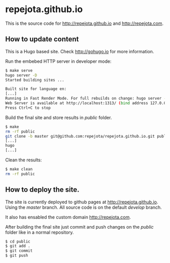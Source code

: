# repejota.github.io

This is the source code for http://repejota.github.io and http://repejota.com.

## How to update content

This is a Hugo based site. Check http://gohugo.io for more information.

Run the embebed HTTP server in developer mode:


```bash
$ make serve
hugo server -D
Started building sites ...

Built site for language en:
[...]
Running in Fast Render Mode. For full rebuilds on change: hugo server --disableFastRender
Web Server is available at http://localhost:1313/ (bind address 127.0.0.1)
Press Ctrl+C to stop
```

Build the final site and store results in *public* folder.

```bash
$ make
rm -rf public
git clone -b master git@github.com:repejota/repejota.github.io.git public
[...]
hugo
[...]
```

Clean the results:

```bash
$ make clean
rm -rf public
```

## How to deploy the site.

The site is currently deployed to github pages at http://repejota.github.io. 
Using the *master* branch. All source code is on the default *develop* branch.

It also has ensabled the custom domain http://repejota.com.

After building the final site just commit and push changes on the *public* 
folder like in a normal repository.

```bash
$ cd public
$ git add .
$ git commit
$ git push
```
